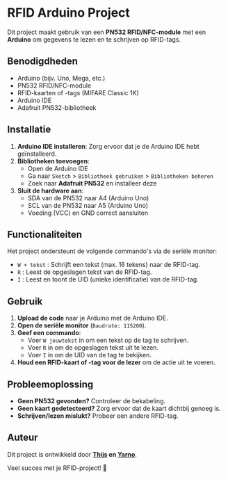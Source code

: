 # RFID Arduino Project

Dit project maakt gebruik van een **PN532 RFID/NFC-module** met een **Arduino** om gegevens te lezen en te schrijven op RFID-tags.

## Benodigdheden
- Arduino (bijv. Uno, Mega, etc.)
- PN532 RFID/NFC-module
- RFID-kaarten of -tags (MIFARE Classic 1K)
- Arduino IDE
- Adafruit PN532-bibliotheek

## Installatie
1. **Arduino IDE installeren**: Zorg ervoor dat je de Arduino IDE hebt geïnstalleerd.
2. **Bibliotheken toevoegen**:
   - Open de Arduino IDE
   - Ga naar `Sketch` > `Bibliotheek gebruiken` > `Bibliotheken beheren`
   - Zoek naar **Adafruit PN532** en installeer deze
3. **Sluit de hardware aan**:
   - SDA van de PN532 naar A4 (Arduino Uno)
   - SCL van de PN532 naar A5 (Arduino Uno)
   - Voeding (VCC) en GND correct aansluiten

## Functionaliteiten
Het project ondersteunt de volgende commando's via de seriële monitor:
- `W + tekst` : Schrijft een tekst (max. 16 tekens) naar de RFID-tag.
- `R` : Leest de opgeslagen tekst van de RFID-tag.
- `I` : Leest en toont de UID (unieke identificatie) van de RFID-tag.

## Gebruik
1. **Upload de code** naar je Arduino met de Arduino IDE.
2. **Open de seriële monitor** (`Baudrate: 115200`).
3. **Geef een commando**:
   - Voer `W jouwtekst` in om een tekst op de tag te schrijven.
   - Voer `R` in om de opgeslagen tekst uit te lezen.
   - Voer `I` in om de UID van de tag te bekijken.
4. **Houd een RFID-kaart of -tag voor de lezer** om de actie uit te voeren.

## Probleemoplossing
- **Geen PN532 gevonden?** Controleer de bekabeling.
- **Geen kaart gedetecteerd?** Zorg ervoor dat de kaart dichtbij genoeg is.
- **Schrijven/lezen mislukt?** Probeer een andere RFID-tag.

## Auteur
Dit project is ontwikkeld door **[Thijs](https://github.com/thijsdewitt) en [Yarno](https://github.com/Yarno-Stevens)**.

Veel succes met je RFID-project! 🚀
